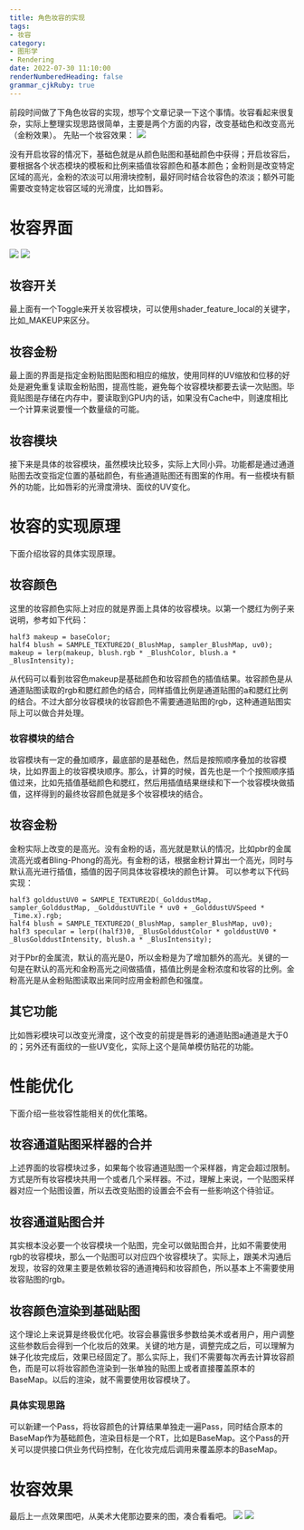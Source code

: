 ```yaml
---
title: 角色妆容的实现
tags: 
- 妆容
category: 
- 图形学
- Rendering
date: 2022-07-30 11:10:00
renderNumberedHeading: false
grammar_cjkRuby: true
---
```


前段时间做了下角色妆容的实现，想写个文章记录一下这个事情。妆容看起来很复杂，实际上整理实现思路很简单，主要是两个方面的内容，改变基础色和改变高光（金粉效果）。
先贴一个妆容效果：
![](https://raw.githubusercontent.com/xpc-yx/markdown_img/master/小书匠/妆容效果1.jpg)

没有开启妆容的情况下，基础色就是从颜色贴图和基础颜色中获得；开启妆容后，要根据各个状态模块的模板和比例来插值妆容颜色和基本颜色；金粉则是改变特定区域的高光，金粉的浓淡可以用滑块控制，最好同时结合妆容色的浓淡；额外可能需要改变特定妆容区域的光滑度，比如唇彩。

# 妆容界面
![](https://raw.githubusercontent.com/xpc-yx/markdown_img/master/小书匠/妆容0.png)
![](https://raw.githubusercontent.com/xpc-yx/markdown_img/master/小书匠/妆容1.png)
## 妆容开关
最上面有一个Toggle来开关妆容模块，可以使用shader_feature_local的关键字，比如_MAKEUP来区分。

## 妆容金粉
最上面的界面是指定金粉贴图贴图和相应的缩放，使用同样的UV缩放和位移的好处是避免重复读取金粉贴图，提高性能，避免每个妆容模块都要去读一次贴图。毕竟贴图是存储在内存中，要读取到GPU内的话，如果没有Cache中，则速度相比一个计算来说要慢一个数量级的可能。

## 妆容模块
接下来是具体的妆容模块，虽然模块比较多，实际上大同小异。功能都是通过通道贴图去改变指定位置的基础颜色，有些通道贴图还有图案的作用。有一些模块有额外的功能，比如唇彩的光滑度滑块、面纹的UV变化。

# 妆容的实现原理
下面介绍妆容的具体实现原理。
## 妆容颜色
这里的妆容颜色实际上对应的就是界面上具体的妆容模块。以第一个腮红为例子来说明，参考如下代码：

``` glsl?linenums
half3 makeup = baseColor;
half4 blush = SAMPLE_TEXTURE2D(_BlushMap, sampler_BlushMap, uv0);
makeup = lerp(makeup, blush.rgb * _BlushColor, blush.a * _BlusIntensity);
```
从代码可以看到妆容色makeup是基础颜色和妆容颜色的插值结果。妆容颜色是从通道贴图读取的rgb和腮红颜色的结合，同样插值比例是通道贴图的a和腮红比例的结合。不过大部分妆容模块的妆容颜色不需要通道贴图的rgb，这种通道贴图实际上可以做合并处理。

### 妆容模块的结合
妆容模块有一定的叠加顺序，最底部的是基础色，然后是按照顺序叠加的妆容模块，比如界面上的妆容模块顺序。那么，计算的时候，首先也是一个个按照顺序插值过来，比如先插值基础颜色和腮红，然后用插值结果继续和下一个妆容模块做插值，这样得到的最终妆容颜色就是多个妆容模块的结合。

## 妆容金粉
金粉实际上改变的是高光。没有金粉的话，高光就是默认的情况，比如pbr的金属流高光或者Bling-Phong的高光。有金粉的话，根据金粉计算出一个高光，同时与默认高光进行插值，插值的因子同具体妆容模块的颜色计算。
可以参考以下代码实现：

``` glsl?linenums
half3 golddustUV0 = SAMPLE_TEXTURE2D(_GolddustMap, sampler_GolddustMap, _GolddustUVTile * uv0 + _GolddustUVSpeed * _Time.x).rgb;
half4 blush = SAMPLE_TEXTURE2D(_BlushMap, sampler_BlushMap, uv0);
half3 specular = lerp((half3)0, _BlusGolddustColor * golddustUV0 * _BlusGolddustIntensity, blush.a * _BlusIntensity);
```
对于Pbr的金属流，默认的高光是0，所以金粉是为了增加额外的高光。关键的一句是在默认的高光和金粉高光之间做插值，插值比例是金粉浓度和妆容的比例。金粉高光是从金粉贴图读取出来同时应用金粉颜色和强度。

## 其它功能
比如唇彩模块可以改变光滑度，这个改变的前提是唇彩的通道贴图a通道是大于0的；另外还有面纹的一些UV变化，实际上这个是简单模仿贴花的功能。

# 性能优化
下面介绍一些妆容性能相关的优化策略。

## 妆容通道贴图采样器的合并
上述界面的妆容模块过多，如果每个妆容通道贴图一个采样器，肯定会超过限制。方式是所有妆容模块共用一个或者几个采样器。不过，理解上来说，一个贴图采样器对应一个贴图设置，所以去改变贴图的设置会不会有一些影响这个待验证。

## 妆容通道贴图合并
其实根本没必要一个妆容模块一个贴图，完全可以做贴图合并，比如不需要使用rgb的妆容模块，那么一个贴图可以对应四个妆容模块了。实际上，跟美术沟通后发现，妆容的效果主要是依赖妆容的通道掩码和妆容颜色，所以基本上不需要使用妆容贴图的rgb。

## 妆容颜色渲染到基础贴图
这个理论上来说算是终极优化吧。妆容会暴露很多参数给美术或者用户，用户调整这些参数后会得到一个化妆后的效果。关键的地方是，调整完成之后，可以理解为妹子化妆完成后，效果已经固定了。那么实际上，我们不需要每次再去计算妆容颜色，而是可以将妆容颜色渲染到一张单独的贴图上或者直接覆盖原本的BaseMap。以后的渲染，就不需要使用妆容模块了。

### 具体实现思路
可以新建一个Pass，将妆容颜色的计算结果单独走一遍Pass，同时结合原本的BaseMap作为基础颜色，渲染目标是一个RT，比如是BaseMap。这个Pass的开关可以提供接口供业务代码控制，在化妆完成后调用来覆盖原本的BaseMap。

# 妆容效果
最后上一点效果图吧，从美术大佬那边要来的图，凑合看看吧。
![](https://raw.githubusercontent.com/xpc-yx/markdown_img/master/小书匠/妆容效果0.jpg)
![](https://raw.githubusercontent.com/xpc-yx/markdown_img/master/小书匠/妆容效果3.jpg)